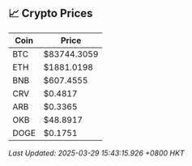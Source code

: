 ## 📈 Crypto Prices

| Coin | Price |
| ---- | ----- |
| BTC | $83744.3059 |
| ETH | $1881.0198 |
| BNB | $607.4555 |
| CRV | $0.4817 |
| ARB | $0.3365 |
| OKB | $48.8917 |
| DOGE | $0.1751 |

_Last Updated: 2025-03-29 15:43:15.926 +0800 HKT_